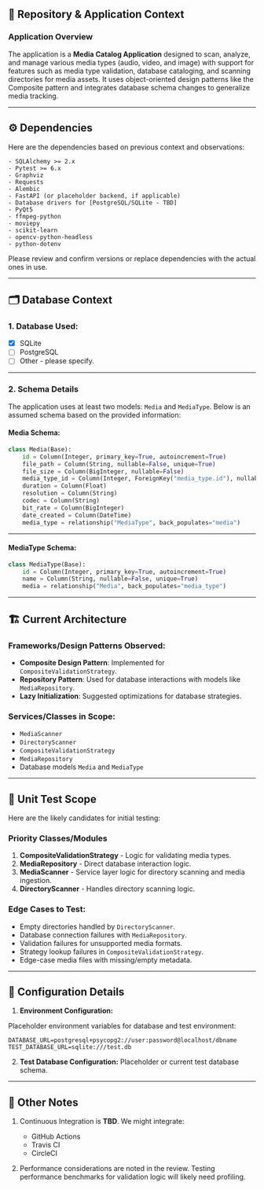 
## 📄 **Repository & Application Context**

### **Application Overview**

The application is a **Media Catalog Application** designed to scan, analyze, and manage various media types (audio, video, and image) with support for features such as media type validation, database cataloging, and scanning directories for media assets. It uses object-oriented design patterns like the Composite pattern and integrates database schema changes to generalize media tracking.

---

## ⚙️ **Dependencies**

Here are the dependencies based on previous context and observations:

```plaintext
- SQLAlchemy >= 2.x
- Pytest >= 6.x
- Graphviz
- Requests
- Alembic
- FastAPI (or placeholder backend, if applicable)
- Database drivers for [PostgreSQL/SQLite - TBD]
- PyQt5
- ffmpeg-python
- moviepy
- scikit-learn
- opencv-python-headless
- python-dotenv
```
Please review and confirm versions or replace dependencies with the actual ones in use.

---

## 🗂️ **Database Context**

### 1. **Database Used:**
- [x] SQLite  
- [ ] PostgreSQL  
- [ ] Other - please specify.

---

### 2. **Schema Details**

The application uses at least two models: `Media` and `MediaType`. Below is an assumed schema based on the provided information:

#### Media Schema:

```python
class Media(Base):
    id = Column(Integer, primary_key=True, autoincrement=True)
    file_path = Column(String, nullable=False, unique=True)
    file_size = Column(BigInteger, nullable=False)
    media_type_id = Column(Integer, ForeignKey("media_type.id"), nullable=False)
    duration = Column(Float)
    resolution = Column(String)
    codec = Column(String)
    bit_rate = Column(BigInteger)
    date_created = Column(DateTime)
    media_type = relationship("MediaType", back_populates="media")
```

---

#### MediaType Schema:

```python
class MediaType(Base):
    id = Column(Integer, primary_key=True, autoincrement=True)
    name = Column(String, nullable=False, unique=True)
    media = relationship("Media", back_populates="media_type")
```

---

## 🏗️ **Current Architecture**

### Frameworks/Design Patterns Observed:
- **Composite Design Pattern**: Implemented for `CompositeValidationStrategy`.
- **Repository Pattern**: Used for database interactions with models like `MediaRepository`.
- **Lazy Initialization**: Suggested optimizations for database strategies.

### Services/Classes in Scope:
- `MediaScanner`
- `DirectoryScanner`
- `CompositeValidationStrategy`
- `MediaRepository`
- Database models `Media` and `MediaType`

---

## 🧪 **Unit Test Scope**

Here are the likely candidates for initial testing:

### Priority Classes/Modules
1. **CompositeValidationStrategy** - Logic for validating media types.
2. **MediaRepository** - Direct database interaction logic.
3. **MediaScanner** - Service layer logic for directory scanning and media ingestion.
4. **DirectoryScanner** - Handles directory scanning logic.

### Edge Cases to Test:
- Empty directories handled by `DirectoryScanner`.
- Database connection failures with `MediaRepository`.
- Validation failures for unsupported media formats.
- Strategy lookup failures in `CompositeValidationStrategy`.
- Edge-case media files with missing/empty metadata.

---

## 🔧 **Configuration Details**

1. **Environment Configuration:**

Placeholder environment variables for database and test environment:

```plaintext
DATABASE_URL=postgresql+psycopg2://user:password@localhost/dbname
TEST_DATABASE_URL=sqlite:///test.db
```

2. **Test Database Configuration:** Placeholder or current test database schema.

---

## 🚩 **Other Notes**

1. Continuous Integration is **TBD**. We might integrate:
   - GitHub Actions
   - Travis CI
   - CircleCI

2. Performance considerations are noted in the review. Testing performance benchmarks for validation logic will likely need profiling.

<!--stackedit_data:
eyJoaXN0b3J5IjpbLTE4MjU4OTc1NTksLTUzODA1NDg1Nl19
-->